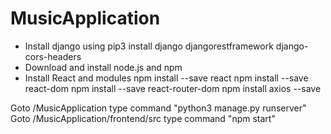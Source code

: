 # MusicApplication
* Install django using
	pip3 install django djangorestframework django-cors-headers
* Download and install node.js and npm
* Install React and modules
	npm install --save react
	npm install --save react-dom
	npm install --save react-router-dom
	npm install axios --save


Goto /MusicApplication type command "python3 manage.py runserver"
Goto /MusicApplication/frontend/src type command "npm start"

	
